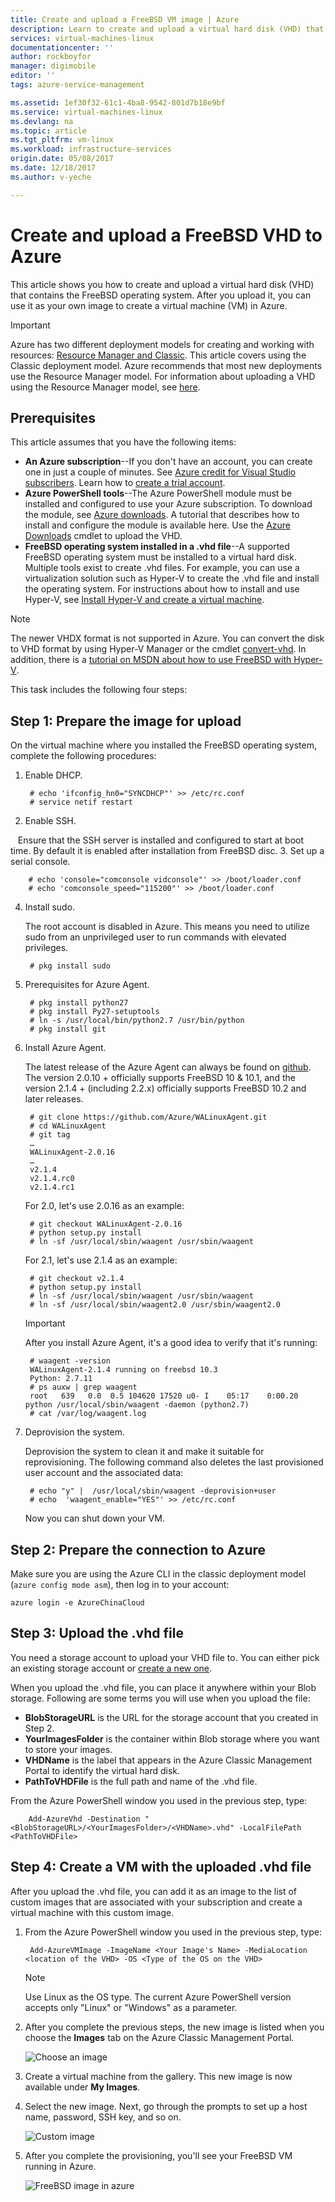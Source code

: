 ```yaml
---
title: Create and upload a FreeBSD VM image | Azure
description: Learn to create and upload a virtual hard disk (VHD) that contains the FreeBSD operating system to create an Azure virtual machine
services: virtual-machines-linux
documentationcenter: ''
author: rockboyfor
manager: digimobile
editor: ''
tags: azure-service-management

ms.assetid: 1ef30f32-61c1-4ba8-9542-801d7b18e9bf
ms.service: virtual-machines-linux
ms.devlang: na
ms.topic: article
ms.tgt_pltfrm: vm-linux
ms.workload: infrastructure-services
origin.date: 05/08/2017
ms.date: 12/18/2017
ms.author: v-yeche

---
```

# Create and upload a FreeBSD VHD to Azure
This article shows you how to create and upload a virtual hard disk (VHD) that contains the FreeBSD operating system. After you upload it, you can use it as your own image to create a virtual machine (VM) in Azure.

> [!IMPORTANT] 
> Azure has two different deployment models for creating and working with resources: [Resource Manager and Classic](../../../resource-manager-deployment-model.md). This article covers using the Classic deployment model. Azure recommends that most new deployments use the Resource Manager model. For information about uploading a VHD using the Resource Manager model, see [here](../upload-vhd.md?toc=%2fvirtual-machines%2flinux%2ftoc.json).

## Prerequisites
This article assumes that you have the following items:

* **An Azure subscription**--If you don't have an account, you can create one in just a couple of minutes. See [Azure credit for Visual Studio subscribers](https://www.azure.cn/support/legal/offer-rate-plans/). Learn how to [create a trial account](https://www.azure.cn/pricing/1rmb-trial/).  
* **Azure PowerShell tools**--The Azure PowerShell module must be installed and configured to use your Azure subscription. To download the module, see [Azure downloads](https://www.azure.cn/downloads/). A tutorial that describes how to install and configure the module is available here. Use the [Azure Downloads](https://www.azure.cn/downloads/) cmdlet to upload the VHD.
* **FreeBSD operating system installed in a .vhd file**--A supported   FreeBSD operating system must be installed to a virtual hard disk. Multiple tools exist to create .vhd files. For example, you can use a virtualization solution such as Hyper-V to create the .vhd file and install the operating system. For instructions about how to install and use Hyper-V, see [Install Hyper-V and create a virtual machine](http://technet.microsoft.com/library/hh846766.aspx).

> [!NOTE]
> The newer VHDX format is not supported in Azure. You can convert the disk to VHD format by using Hyper-V Manager or the cmdlet [convert-vhd](https://technet.microsoft.com/library/hh848454.aspx). In addition, there is a [tutorial on MSDN about how to use FreeBSD with Hyper-V](http://blogs.msdn.com/b/kylie/archive/2014/12/25/running-freebsd-on-hyper-v.aspx).
>
>

This task includes the following four steps:

## Step 1: Prepare the image for upload
On the virtual machine where you installed the FreeBSD operating system, complete the following procedures:

1. Enable DHCP.

        # echo 'ifconfig_hn0="SYNCDHCP"' >> /etc/rc.conf
        # service netif restart
2. Enable SSH.

    Ensure that the SSH server is installed and configured to start at boot time. By default it is enabled after installation from FreeBSD disc. 
3. Set up a serial console.

        # echo 'console="comconsole vidconsole"' >> /boot/loader.conf
        # echo 'comconsole_speed="115200"' >> /boot/loader.conf
4. Install sudo.

    The root account is disabled in Azure. This means you need to utilize sudo from an unprivileged user to run commands with elevated privileges.

        # pkg install sudo

5. Prerequisites for Azure Agent.

        # pkg install python27  
        # pkg install Py27-setuptools  
        # ln -s /usr/local/bin/python2.7 /usr/bin/python   
        # pkg install git
6. Install Azure Agent.

    The latest release of the Azure Agent can always be found on [github](https://github.com/Azure/WALinuxAgent/releases). The version 2.0.10 + officially supports FreeBSD 10 & 10.1, and the version 2.1.4 + (including 2.2.x) officially supports FreeBSD 10.2 and later releases.

        # git clone https://github.com/Azure/WALinuxAgent.git  
        # cd WALinuxAgent  
        # git tag  
        …
        WALinuxAgent-2.0.16
        …
        v2.1.4
        v2.1.4.rc0
        v2.1.4.rc1

    For 2.0, let's use 2.0.16 as an example:

        # git checkout WALinuxAgent-2.0.16
        # python setup.py install  
        # ln -sf /usr/local/sbin/waagent /usr/sbin/waagent  

    For 2.1, let's use 2.1.4 as an example:

        # git checkout v2.1.4
        # python setup.py install  
        # ln -sf /usr/local/sbin/waagent /usr/sbin/waagent  
        # ln -sf /usr/local/sbin/waagent2.0 /usr/sbin/waagent2.0

   > [!IMPORTANT]
   > After you install Azure Agent, it's a good idea to verify that it's running:
   >
   >

        # waagent -version
        WALinuxAgent-2.1.4 running on freebsd 10.3
        Python: 2.7.11
        # ps auxw | grep waagent
        root   639   0.0  0.5 104620 17520 u0- I    05:17    0:00.20 python /usr/local/sbin/waagent -daemon (python2.7)
        # cat /var/log/waagent.log
7. Deprovision the system.

    Deprovision the system to clean it and make it suitable for reprovisioning. The following command also deletes the last provisioned user account and the associated data:

        # echo "y" |  /usr/local/sbin/waagent -deprovision+user  
        # echo  'waagent_enable="YES"' >> /etc/rc.conf

    Now you can shut down your VM.

## Step 2: Prepare the connection to Azure
Make sure you are using the Azure CLI in the classic deployment model (`azure config mode asm`), then log in to your account:

```azurecli
azure login -e AzureChinaCloud
```

<a id="upload"> </a>

## Step 3: Upload the .vhd file

You need a storage account to upload your VHD file to. You can either pick an existing storage account or [create a new one](../../../storage/common/storage-create-storage-account.md).

When you upload the .vhd file, you can place it anywhere within your Blob storage. Following are some terms you will use when you upload the file:

* **BlobStorageURL** is the URL for the storage account that you created in Step 2.
* **YourImagesFolder** is the container within Blob storage where you want to store your images.
* **VHDName** is the label that appears in the Azure Classic Management Portal to identify the virtual hard disk.
* **PathToVHDFile** is the full path and name of the .vhd file.

From the Azure PowerShell window you used in the previous step, type:

        Add-AzureVhd -Destination "<BlobStorageURL>/<YourImagesFolder>/<VHDName>.vhd" -LocalFilePath <PathToVHDFile>

## Step 4: Create a VM with the uploaded .vhd file
After you upload the .vhd file, you can add it as an image to the list of custom images that are associated with your subscription and create a virtual machine with this custom image.

1. From the Azure PowerShell window you used in the previous step, type:

        Add-AzureVMImage -ImageName <Your Image's Name> -MediaLocation <location of the VHD> -OS <Type of the OS on the VHD>

   > [!NOTE]
   > Use Linux as the OS type. The current Azure PowerShell version accepts only "Linux" or "Windows" as a parameter.
   >
   >
2. After you complete the previous steps, the new image is listed when you choose the **Images** tab on the Azure Classic Management Portal.  

    ![Choose an image](./media/freebsd-create-upload-vhd/addfreebsdimage.png)
3. Create a virtual machine from the gallery. This new image is now available under **My Images**.
4. Select the new image. Next, go through the prompts to set up a host name, password, SSH key, and so on.

    ![Custom image](./media/freebsd-create-upload-vhd/createfreebsdimageinazure.png)
5. After you complete the provisioning, you'll see your FreeBSD VM running in Azure.

    ![FreeBSD image in azure](./media/freebsd-create-upload-vhd/freebsdimageinazure.png)

<!--Update_Description: update link, wording update-->
